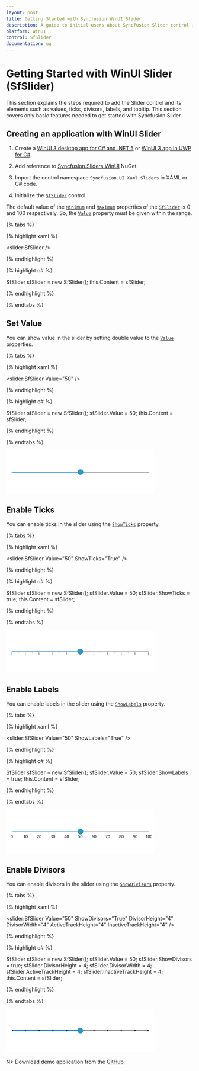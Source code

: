 ```yaml
---
layout: post
title: Getting Started with Syncfusion WinUI Slider
description: A guide to initial users about Syncfusion Slider control in the WinUI platform. It provide an overview of SfSlider.
platform: WinUI
control: SfSlider
documentation: ug
---
```


# Getting Started with WinUI Slider (SfSlider)

This section explains the steps required to add the Slider control and its elements such as values, ticks, divisors, labels, and tooltip. This section covers only basic features needed to get started with Syncfusion Slider.

## Creating an application with WinUI Slider

1. Create a [WinUI 3 desktop app for C# and .NET 5](https://docs.microsoft.com/en-us/windows/apps/winui/winui3/get-started-winui3-for-desktop) or [WinUI 3 app in UWP for C#](https://docs.microsoft.com/en-us/windows/apps/winui/winui3/get-started-winui3-for-uwp).

2. Add reference to [Syncfusion.Sliders.WinUI](https://www.nuget.org/packages/Syncfusion.Sliders.WinUI) NuGet.

3. Import the control namespace `Syncfusion.UI.Xaml.Sliders` in XAML or C# code.

4. Initialize the [`SfSlider`](https://help.syncfusion.com/cr/winui/Syncfusion.UI.Xaml.Sliders.SfSlider.html?tabs=tabid-1) control

The default value of the [`Minimum`](https://help.syncfusion.com/cr/winui/Syncfusion.UI.Xaml.Sliders.SliderBase.html#Syncfusion_UI_Xaml_Sliders_SliderBase_Minimum) and [`Maximum`](https://help.syncfusion.com/cr/winui/Syncfusion.UI.Xaml.Sliders.SliderBase.html#Syncfusion_UI_Xaml_Sliders_SliderBase_Maximum) properties of the [`SfSlider`](https://help.syncfusion.com/cr/winui/Syncfusion.UI.Xaml.Sliders.SfSlider.html?tabs=tabid-1) is 0 and 100 respectively. So, the [`Value`](https://help.syncfusion.com/cr/winui/Syncfusion.UI.Xaml.Sliders.SfSlider.html#Syncfusion_UI_Xaml_Sliders_SfSlider_Value) property must be given within the range.

{% tabs %}

{% highlight xaml %}

<slider:SfSlider />

{% endhighlight %}

{% highlight c# %}

SfSlider sfSlider = new SfSlider();
this.Content = sfSlider;

{% endhighlight %}

{% endtabs %}

## Set Value

You can show value in the slider by setting double value to the [`Value`](https://help.syncfusion.com/cr/winui/Syncfusion.UI.Xaml.Sliders.SfSlider.html#Syncfusion_UI_Xaml_Sliders_SfSlider_Value) properties.

{% tabs %}

{% highlight xaml %}

<slider:SfSlider Value="50" />

{% endhighlight %}

{% highlight c# %}

SfSlider sfSlider = new SfSlider();
sfSlider.Value = 50;
this.Content = sfSlider;

{% endhighlight %}

{% endtabs %}

![Setting value to slider](images/getting-started/slider-value.png)

## Enable Ticks

You can enable ticks in the slider using the [`ShowTicks`](https://help.syncfusion.com/cr/winui/Syncfusion.UI.Xaml.Sliders.SliderBase.html#Syncfusion_UI_Xaml_Sliders_SliderBase_ShowTicks) property.

{% tabs %}

{% highlight xaml %}

<slider:SfSlider Value="50"
                 ShowTicks="True" />

{% endhighlight %}

{% highlight c# %}

SfSlider sfSlider = new SfSlider();
sfSlider.Value = 50;
sfSlider.ShowTicks = true;
this.Content = sfSlider;

{% endhighlight %}

{% endtabs %}

![Slider with ticks](images/getting-started/slider-ticks.png)

## Enable Labels

You can enable labels in the slider using the [`ShowLabels`](https://help.syncfusion.com/cr/winui/Syncfusion.UI.Xaml.Sliders.SliderBase.html#Syncfusion_UI_Xaml_Sliders_SliderBase_ShowLabels) property.

{% tabs %}

{% highlight xaml %}

<slider:SfSlider Value="50"
                 ShowLabels="True" />

{% endhighlight %}

{% highlight c# %}

SfSlider sfSlider = new SfSlider();
sfSlider.Value = 50;
sfSlider.ShowLabels = true;
this.Content = sfSlider;

{% endhighlight %}

{% endtabs %}

![Slider with labels](images/getting-started/slider-labels.png)

## Enable Divisors

You can enable divisors in the slider using the [`ShowDivisors`](https://help.syncfusion.com/cr/winui/Syncfusion.UI.Xaml.Sliders.SliderBase.html#Syncfusion_UI_Xaml_Sliders_SliderBase_ShowDivisors) property.

{% tabs %}

{% highlight xaml %}

<slider:SfSlider Value="50"
                 ShowDivisors="True"
                 DivisorHeight="4"
                 DivisorWidth="4"
                 ActiveTrackHeight="4"
                 InactiveTrackHeight="4" />

{% endhighlight %}

{% highlight c# %}

SfSlider sfSlider = new SfSlider();
sfSlider.Value = 50;
sfSlider.ShowDivisors = true;
sfSlider.DivisorHeight = 4;
sfSlider.DivisorWidth = 4;
sfSlider.ActiveTrackHeight = 4;
sfSlider.InactiveTrackHeight = 4;
this.Content = sfSlider;

{% endhighlight %}

{% endtabs %}

![Slider with divisors](images/getting-started/slider-divisors.png)

N> Download demo application from the [GitHub](https://github.com/SyncfusionExamples/WinUI_Sliders_Getting_Started/tree/main/Slider)